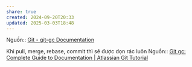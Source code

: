 ```yaml
---
share: true
created: 2024-09-20T20:33
updated: 2025-03-03T18:48
---
```

Nguồn:: [Git - git-gc Documentation](https://git-scm.com/docs/git-gc)

Khi pull, merge, rebase, commit thì sẽ được dọn rác luôn
Nguồn:: [Git gc: Complete Guide to Documentation | Atlassian Git Tutorial](https://www.atlassian.com/git/tutorials/git-gc)